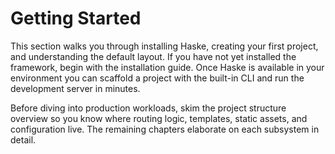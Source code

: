 # Getting Started

This section walks you through installing Haske, creating your first project, and understanding the default layout. If you have not yet installed the framework, begin with the installation guide. Once Haske is available in your environment you can scaffold a project with the built-in CLI and run the development server in minutes.

Before diving into production workloads, skim the project structure overview so you know where routing logic, templates, static assets, and configuration live. The remaining chapters elaborate on each subsystem in detail.

